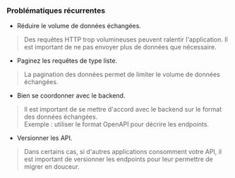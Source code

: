 ### Problématiques récurrentes

- Réduire le volume de données échangées.

> Des requêtes HTTP trop volumineuses peuvent ralentir l'application. Il est important de ne pas envoyer plus de données que nécessaire.

- Paginez les requêtes de type liste.

> La pagination des données permet de limiter le volume de données échangées.

- Bien se coordonner avec le backend.

> Il est important de se mettre d'accord avec le backend sur le format des données échangées.  
> Exemple : utiliser le format OpenAPI pour décrire les endpoints.

- Versionner les API.

> Dans certains cas, si d'autres applications consomment votre API, il est important de versionner les endpoints pour leur permettre de migrer en douceur.
